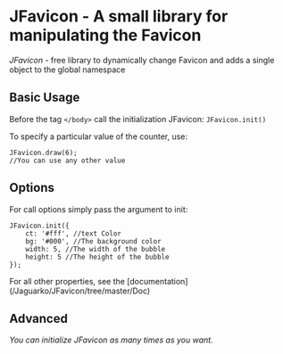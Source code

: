 # JFavicon - A small library for manipulating the Favicon
*JFavicon* - free library to dynamically change Favicon and adds a single object to the global namespace

## Basic Usage
Before the tag `</body>` call the initialization JFavicon: `JFavicon.init()`

To specify a particular value of the counter, use:

	JFavicon.draw(6);
	//You can use any other value
	
## Options
For call options simply pass the argument to init:

	JFavicon.init({
		ct: '#fff', //text Color
		bg: '#000', //The background color
		width: 5, //The width of the bubble
		height: 5 //The height of the bubble
	});
	
For all other properties, see the [documentation] (/Jaguarko/JFavicon/tree/master/Doc)

## Advanced
*You can initialize JFavicon as many times as you want.*